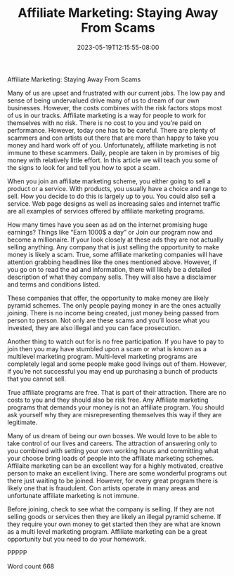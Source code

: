 ﻿---
title: "Affiliate Marketing: Staying Away From Scams"
date: 2023-05-19T12:15:55-08:00
description: "TXT Tips for Web Success"
featured_image: "/images/TXT.jpg"
tags: ["TXT"]
---

Affiliate Marketing: Staying Away From Scams

Many of us are upset and frustrated with our current jobs. The low pay and sense of being undervalued drive many of us to dream of our own businesses. However, the costs combines with the risk factors stops most of us in our tracks. Affiliate marketing is a way for people to work for themselves with no risk. There is no cost to you and you’re paid on performance. However, today one has to be careful. There are plenty of scammers and con artists out there that are more than happy to take you money and hard work off of you. Unfortunately, affiliate marketing is not immune to these scammers. Daily, people are taken in by promises of big money with relatively little effort. In this article we will teach you some of the signs to look for and tell you how to spot a scam.

When you join an affiliate marketing scheme, you either going to sell a product or a service. With products, you usually have a choice and range to sell. How you decide to do this is largely up to you. You could also sell a service. Web page designs as well as increasing sales and internet traffic are all examples of services offered by affiliate marketing programs. 

How many times have you seen as ad on the internet promising huge earnings? Things like “Earn 1000$ a day” or Join our program now and become a millionaire. If your look closely at these ads they are not actually selling anything. Any company that is just selling the opportunity to make money is likely a scam. True, some affiliate marketing companies will have attention grabbing headlines like the ones mentioned above. However, if you go on to read the ad and information, there will likely be a detailed description of what they company sells. They will also have a disclaimer and terms and conditions listed. 

These companies that offer, the opportunity to make money are likely pyramid schemes. The only people paying money in are the ones actually joining. There is no income being created, just money being passed from person to person. Not only are these scams and you’ll loose what you invested, they are also illegal and you can face prosecution.

Another thing to watch out for is no free participation. If you have to pay to join then you may have stumbled upon a scam or what is known as a multilevel marketing program. Multi-level marketing programs are completely legal and some people make good livings out of them. However, if you’re not successful you may end up purchasing a bunch of products that you cannot sell.

True affiliate programs are free. That is part of their attraction. There are no costs to you and they should also be risk free. Any Affiliate marketing programs that demands your money is not an affiliate program. You should ask yourself why they are misrepresenting themselves this way if they are legitimate.

Many of us dream of being our own bosses. We would love to be able to take control of our lives and careers. The attraction of answering only to you combined with setting your own working hours and committing what your choose bring loads of people into the affiliate marketing schemes. Affilaite marketing can be an excellent way for a highly motivated, creative person to make an excellent living. There are some wonderful programs out there just waiting to be joined. However, for every great program there is likely one that is fraudulent. Con artists operate in many areas and unfortunate affiliate marketing is not immune.

Before joining, check to see what the company is selling. If they are not selling goods or services then they are likely an illegal pyramid scheme. If they require your own money to get started then they are what are known as a multi level marketing program. Affiliate marketing can be a great opportunity but you need to do your homework.

PPPPP

Word count 668
